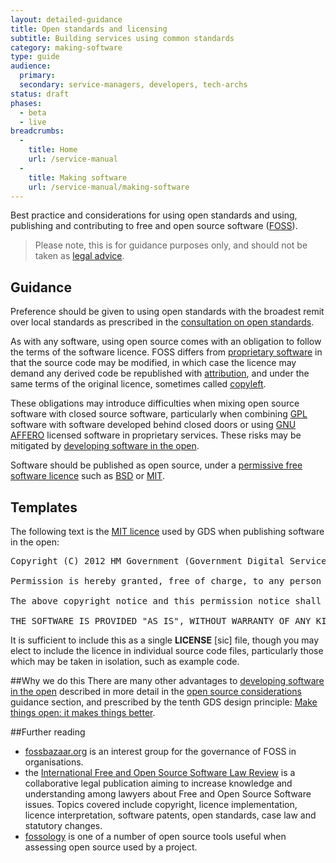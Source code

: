 ```yaml
---
layout: detailed-guidance
title: Open standards and licensing
subtitle: Building services using common standards
category: making-software
type: guide
audience:
  primary: 
  secondary: service-managers, developers, tech-archs
status: draft
phases:
  - beta
  - live
breadcrumbs:
  -
    title: Home
    url: /service-manual
  -
    title: Making software
    url: /service-manual/making-software
---
```

    
Best practice and considerations for using open standards and using, publishing and contributing to free and open source software ([FOSS](http://en.wikipedia.org/wiki/Free_and_open-source_software)).

> Please note, this is for guidance purposes only, and should not be taken as [legal advice](http://en.wikipedia.org/wiki/IANACL).

## Guidance
Preference should be given to using open standards with the broadest remit over local standards
as prescribed in the [consultation on open standards](http://consultation.cabinetoffice.gov.uk/openstandards/).

As with any software, using open source comes with an obligation to follow the terms of the software licence. FOSS differs from [proprietary software](http://en.wikipedia.org/wiki/Proprietary_software) in that the source code may be modified, in which case the licence may demand any derived code be republished with [attribution](http://en.wikipedia.org/wiki/Attribution_(copyright)), and under the same terms of the original licence, sometimes called [copyleft](http://en.wikipedia.org/wiki/Copyleft).

These obligations may introduce difficulties when mixing open source software with closed source software, particularly when combining [GPL](http://en.wikipedia.org/wiki/GNU_General_Public_License) software with software developed behind closed doors or using [GNU AFFERO](http://www.gnu.org/licenses/agpl-3.0.html) licensed software in proprietary services. These risks may be mitigated by [developing software in the open](http://digital.cabinetoffice.gov.uk/2012/10/12/coding-in-the-open/).

Software should be published as open source, under a [permissive free software licence](http://en.wikipedia.org/wiki/Permissive_free_software_licence) such as [BSD](http://opensource.org/licenses/BSD-2-Clause) or [MIT](http://opensource.org/licenses/MIT).

## Templates
The following text is the [MIT licence](http://opensource.org/licenses/MIT) used by GDS when publishing software in the open:

<pre>
Copyright (C) 2012 HM Government (Government Digital Service)

Permission is hereby granted, free of charge, to any person obtaining a copy of this software and associated documentation files (the "Software"), to deal in the Software without restriction, including without limitation the rights to use, copy, modify, merge, publish, distribute, sublicense, and/or sell copies of the Software, and to permit persons to whom the Software is furnished to do so, subject to the following conditions:

The above copyright notice and this permission notice shall be included in all copies or substantial portions of the Software.

THE SOFTWARE IS PROVIDED "AS IS", WITHOUT WARRANTY OF ANY KIND, EXPRESS OR IMPLIED, INCLUDING BUT NOT LIMITED TO THE WARRANTIES OF MERCHANTABILITY, FITNESS FOR A PARTICULAR PURPOSE AND NONINFRINGEMENT. IN NO EVENT SHALL THE AUTHORS OR COPYRIGHT HOLDERS BE LIABLE FOR ANY CLAIM, DAMAGES OR OTHER LIABILITY, WHETHER IN AN ACTION OF CONTRACT, TORT OR OTHERWISE, ARISING FROM, OUT OF OR IN CONNECTION WITH THE SOFTWARE OR THE USE OR OTHER DEALINGS IN THE SOFTWARE.
</pre>

It is sufficient to include this as a single **LICENSE** [sic] file, though you may elect to include the licence in  individual source code files, particularly those which may be taken in isolation, such as example code.

##Why we do this
There are many other advantages to [developing software in the open](http://digital.cabinetoffice.gov.uk/2012/10/12/coding-in-the-open/) described in more detail in the [open source considerations](/service-manual/making-software/open-source.html) guidance section, and prescribed by the tenth GDS design principle: [Make things open: it makes things better](https://www.gov.uk/designprinciples#tenth).

##Further reading
- [fossbazaar.org](https://fossbazaar.org/) is an interest group for the governance of FOSS in organisations.
- the [International Free and Open Source Software Law Review](http://www.ifosslr.org/) is a collaborative legal publication aiming to increase knowledge and understanding among lawyers about Free and Open Source Software issues. Topics covered include copyright, licence implementation, licence interpretation, software patents, open standards, case law and statutory changes.
- [fossology](http://www.fossology.org/) is one of a number of open source tools useful when assessing open source used by a project.
